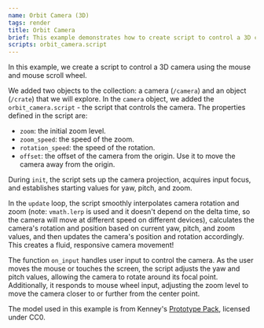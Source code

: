 ```yaml
---
name: Orbit Camera (3D)
tags: render
title: Orbit Camera
brief: This example demonstrates how to create script to control a 3D camera with the mouse. Scroll wheel is used to zoom in and out.
scripts: orbit_camera.script
---
```


In this example, we create a script to control a 3D camera using the mouse and mouse scroll wheel.

We added two objects to the collection: a camera (`/camera`) and an object (`/crate`) that we will explore. In the `camera` object, we added the `orbit_camera.script` - the script that controls the camera. The properties defined in the script are:
- `zoom`: the initial zoom level.
- `zoom_speed`: the speed of the zoom.
- `rotation_speed`: the speed of the rotation.
- `offset`: the offset of the camera from the origin. Use it to move the camera away from the origin.

During `init`, the script sets up the camera projection, acquires input focus, and establishes starting values for yaw, pitch, and zoom. 

In the `update` loop, the script smoothly interpolates camera rotation and zoom (note: `vmath.lerp` is used and it doesn't depend on the delta time, so the camera will move at different speed on different devices), calculates the camera's rotation and position based on current yaw, pitch, and zoom values, and then updates the camera's position and rotation accordingly. This creates a fluid, responsive camera movement!

The function `on_input` handles user input to control the camera. As the user moves the mouse or touches the screen, the script adjusts the yaw and pitch values, allowing the camera to rotate around its focal point. Additionally, it responds to mouse wheel input, adjusting the zoom level to move the camera closer to or further from the center point.

The model used in this example is from Kenney's [Prototype Pack](https://kenney.nl/assets/prototype-kit), licensed under CC0.
